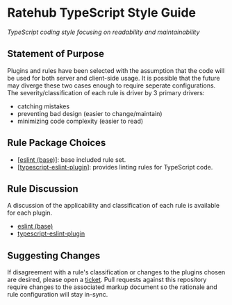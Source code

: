 # Ratehub TypeScript Style Guide
*TypeScript coding style focusing on readability and maintainability*

## Statement of Purpose
Plugins and rules have been selected with the assumption that the code will be used for both server and client-side usage.  It is possible that the future may diverge these two cases enough to require seperate configurations.  The severity/classification of each rule is driver by 3 primary drivers:
* catching mistakes
* preventing bad design (easier to change/maintain)
* minimizing code complexity (easier to read)

## Rule Package Choices
* [[eslint (base)]](https://eslint.org/docs/rules/): base included rule set.
* [[typescript-eslint-plugin]](https://www.npmjs.com/package/@typescript-eslint/eslint-plugin): provides linting rules for TypeScript code.

## Rule Discussion
A discussion of the applicability and classification of each rule is available for each plugin.
* [eslint (base)](https://github.com/ratehub/code-style/tree/main/javascript/rules/base.md)
* [typescript-eslint-plugin](https://github.com/ratehub/code-style/tree/main/typescript/rules/base.md)

## Suggesting Changes
If disagreement with a rule's classification or changes to the plugins chosen are desired, please open a [ticket](https://github.com/ratehub/code-style/issues).  Pull requests against this repository require changes to the associated markup document so the rationale and rule configuration will stay in-sync.
